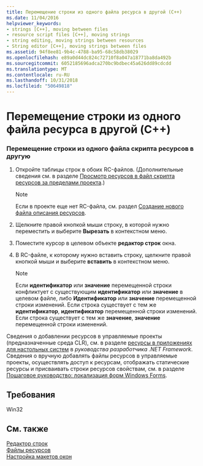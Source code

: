 ```yaml
---
title: Перемещение строки из одного файла ресурса в другой (C++)
ms.date: 11/04/2016
helpviewer_keywords:
- strings [C++], moving between files
- resource script files [C++], moving strings
- string editing, moving strings between resources
- String editor [C++], moving strings between files
ms.assetid: 94f8ee81-9b4c-4788-ba95-68c58db38029
ms.openlocfilehash: e89a0d44dc824c72710f8a047a18771ba8da492b
ms.sourcegitcommit: 6052185696adca270bc9bdbec45a626dd89cdcdd
ms.translationtype: MT
ms.contentlocale: ru-RU
ms.lasthandoff: 10/31/2018
ms.locfileid: "50649818"
---
```

# <a name="moving-a-string-from-one-resource-file-to-another-c"></a>Перемещение строки из одного файла ресурса в другой (C++)

### <a name="to-move-a-string-from-one-resource-script-file-to-another"></a>Перемещение строки из одного файла скрипта ресурсов в другую

1. Откройте таблицы строк в обоих RC-файлов. (Дополнительные сведения см. в разделе [Просмотр ресурсов в файл скрипта ресурсов за пределами проекта](../windows/how-to-open-a-resource-script-file-outside-of-a-project-standalone.md).)

   > [!NOTE]
   > Если в проекте еще нет RC-файла, см. раздел [Создание нового файла описания ресурсов](../windows/how-to-create-a-resource-script-file.md).

2. Щелкните правой кнопкой мыши строку, в которой нужно переместить и выберите **Вырезать** в контекстном меню.

3. Поместите курсор в целевом объекте **редактор строк** окна.

4. В RC-файле, к которому нужно вставить строку, щелкните правой кнопкой мыши и выберите **вставить** в контекстном меню.

   > [!NOTE]
   > Если **идентификатор** или **значение** перемещенной строки конфликтует с существующим **идентификатор** или **значение** в целевом файле, либо **Идентификатор** или **значение** перемещенной строки изменений. Если строка существует с тем же **идентификатор**, **идентификатор** перемещенной строки изменений. Если строка существует с тем же **значение**, **значение** перемещенной строки изменений.

Сведения о добавлении ресурсов в управляемые проекты (предназначенные среда CLR), см. в разделе [ресурсы в приложениях для настольных систем](/dotnet/framework/resources/index) в *руководства разработчика .NET Framework*. Сведения о вручную добавлять файлы ресурсов в управляемые проекты, осуществлять доступ к ресурсам, отображать статические ресурсы и присваивать строки ресурсов свойствам, см. в разделе [Пошаговое руководство: локализация форм Windows Forms](/previous-versions/visualstudio/visual-studio-2010/y99d1cd3).

## <a name="requirements"></a>Требования

Win32

## <a name="see-also"></a>См. также

[Редактор строк](../windows/string-editor.md)<br/>
[Файлы ресурсов](../windows/resource-files-visual-studio.md)<br/>
[Настройка макетов окон](/visualstudio/ide/customizing-window-layouts-in-visual-studio)